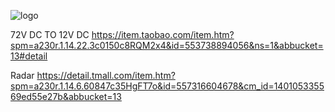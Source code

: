 
![logo][1]


  [1]: http://7xrb88.com1.z0.glb.clouddn.com/log.png


72V DC TO 12V DC 
https://item.taobao.com/item.htm?spm=a230r.1.14.22.3c0150c8RQM2x4&id=553738894056&ns=1&abbucket=13#detail

Radar
https://detail.tmall.com/item.htm?spm=a230r.1.14.6.60847c35HgFT7o&id=557316604678&cm_id=140105335569ed55e27b&abbucket=13
